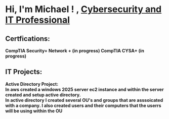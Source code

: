  <h1>Hi, I'm  Michael ! , <a href=https://www.linkedin.com/in/michael-lauretta-a2534011a//">Cybersecurity and IT Professional</a> 


 <h2> Certfications:</h2>

 <b> CompTIA Security+<b>
  <b> Network + (in progress)<b>
 <b>  CompTIA CYSA+ (in progress)


<h2>  IT  Projects:</h2>

<b> Active Directory Project:</b>
 <br> In aws created a windows 2025 server ec2 instance and within the server created and setup active directory.<br>
   In active directory I created several  OU's  and groups that are asssoicated with a company. 
   I also created users and their computers that the userrs will be using  within the OU <br>
   









